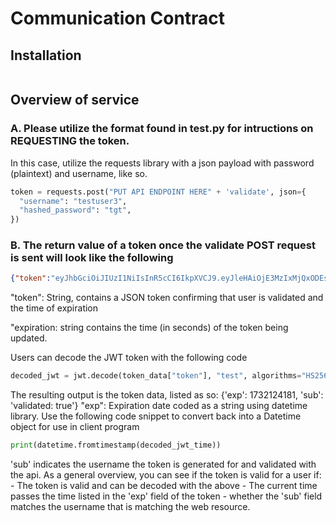# Communication Contract

## Installation

```

```
## Overview of service 

### A. Please utilize the format found in test.py for intructions on REQUESTING the token. 
In this case, utilize the requests library with a json payload with password (plaintext) and username, like so. 

```python
token = requests.post("PUT API ENDPOINT HERE" + 'validate', json={
  "username": "testuser3",
  "hashed_password": "tgt",
})
```

### B. The return value of a token once the validate POST request is sent will look like the following

```json
{"token":"eyJhbGciOiJIUzI1NiIsInR5cCI6IkpXVCJ9.eyJleHAiOjE3MzIxMjQxODEsInN1YiI6InZhbGlkYXRlZDogdHJ1ZSJ9.TlYT9CLj59xgSgziGei_R9StWJi2jIPkk1jHoLNhw-E","expiration":"600"}
```
"token": String, contains a JSON token confirming that user is validated and the time of expiration

"expiration: string contains the time (in seconds) of the token being updated.

Users can decode the JWT token with the following code
```python
decoded_jwt = jwt.decode(token_data["token"], "test", algorithms="HS256" )
```

The resulting output is the token data, listed as so:
{'exp': 1732124181, 'sub': 'validated: true'}
"exp": Expiration date coded as a string using datetime library. Use the following code snippet to convert back into a Datetime object for use in client program

```python
print(datetime.fromtimestamp(decoded_jwt_time))
```

'sub' indicates the username the token is generated for and validated with the api. As a general overview, you can see if the token is valid for a user if: 
    - The token is valid and can be decoded with the above
    - The current time passes the time listed in the 'exp' field of the token
    - whether the 'sub' field matches the username that is matching the web resource. 

